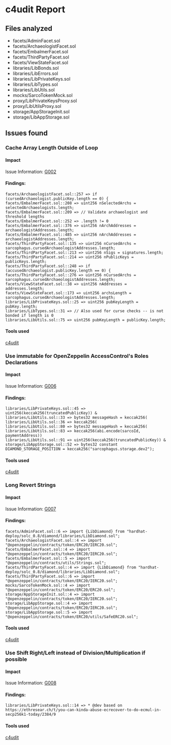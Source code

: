 # c4udit Report

## Files analyzed
- facets/AdminFacet.sol
- facets/ArchaeologistFacet.sol
- facets/EmbalmerFacet.sol
- facets/ThirdPartyFacet.sol
- facets/ViewStateFacet.sol
- libraries/LibBonds.sol
- libraries/LibErrors.sol
- libraries/LibPrivateKeys.sol
- libraries/LibTypes.sol
- libraries/LibUtils.sol
- mocks/SarcoTokenMock.sol
- proxy/LibPrivateKeysProxy.sol
- proxy/LibUtilsProxy.sol
- storage/AppStorageInit.sol
- storage/LibAppStorage.sol

## Issues found

### Cache Array Length Outside of Loop

#### Impact
Issue Information: [G002](https://github.com/byterocket/c4-common-issues/blob/main/0-Gas-Optimizations.md#g002---cache-array-length-outside-of-loop)

#### Findings:
```
facets/ArchaeologistFacet.sol::257 => if (cursedArchaeologist.publicKey.length == 0) {
facets/EmbalmerFacet.sol::208 => uint256 nSelectedArchs = selectedArchaeologists.length;
facets/EmbalmerFacet.sol::209 => // Validate archaeologist and threshold lengths
facets/EmbalmerFacet.sol::252 => .length != 0
facets/EmbalmerFacet.sol::376 => uint256 nArchAddresses = archaeologistAddresses.length;
facets/EmbalmerFacet.sol::485 => uint256 nArchAddresses = archaeologistAddresses.length;
facets/ThirdPartyFacet.sol::135 => uint256 nCursedArchs = sarcophagus.cursedArchaeologistAddresses.length;
facets/ThirdPartyFacet.sol::213 => uint256 nSigs = signatures.length;
facets/ThirdPartyFacet.sol::214 => uint256 nPublicKeys = publicKeys.length;
facets/ThirdPartyFacet.sol::248 => if (accusedArchaeologist.publicKey.length == 0) {
facets/ThirdPartyFacet.sol::276 => uint256 nCursedArchs = sarcophagus.cursedArchaeologistAddresses.length;
facets/ViewStateFacet.sol::38 => uint256 nAddresses = addresses.length;
facets/ViewStateFacet.sol::173 => uint256 archsLength = sarcophagus.cursedArchaeologistAddresses.length;
libraries/LibPrivateKeys.sol::25 => uint256 pubKeyLength = pubKey.length;
libraries/LibTypes.sol::31 => // Also used for curse checks -- is not bonded if length is 0
libraries/LibUtils.sol::75 => uint256 pubKeyLength = publicKey.length;
```
#### Tools used
[c4udit](https://github.com/byterocket/c4udit)

### Use immutable for OpenZeppelin AccessControl's Roles Declarations

#### Impact
Issue Information: [G006](https://github.com/byterocket/c4-common-issues/blob/main/0-Gas-Optimizations.md#g006---use-immutable-for-openzeppelin-accesscontrols-roles-declarations)

#### Findings:
```
libraries/LibPrivateKeys.sol::45 => uint256(keccak256(truncatedPublicKey)) &
libraries/LibUtils.sol::33 => bytes32 messageHash = keccak256(
libraries/LibUtils.sol::36 => keccak256(
libraries/LibUtils.sol::80 => bytes32 messageHash = keccak256(
libraries/LibUtils.sol::83 => keccak256(abi.encode(sarcoId, paymentAddress))
libraries/LibUtils.sol::91 => uint256(keccak256(truncatedPublicKey)) &
storage/LibAppStorage.sol::52 => bytes32 constant DIAMOND_STORAGE_POSITION = keccak256("sarcophagus.storage.dev2");
```
#### Tools used
[c4udit](https://github.com/byterocket/c4udit)

### Long Revert Strings

#### Impact
Issue Information: [G007](https://github.com/byterocket/c4-common-issues/blob/main/0-Gas-Optimizations.md#g007---long-revert-strings)

#### Findings:
```
facets/AdminFacet.sol::6 => import {LibDiamond} from "hardhat-deploy/solc_0.8/diamond/libraries/LibDiamond.sol";
facets/ArchaeologistFacet.sol::4 => import "@openzeppelin/contracts/token/ERC20/IERC20.sol";
facets/EmbalmerFacet.sol::4 => import "@openzeppelin/contracts/token/ERC20/IERC20.sol";
facets/EmbalmerFacet.sol::5 => import "@openzeppelin/contracts/utils/Strings.sol";
facets/ThirdPartyFacet.sol::4 => import {LibDiamond} from "hardhat-deploy/solc_0.8/diamond/libraries/LibDiamond.sol";
facets/ThirdPartyFacet.sol::6 => import "@openzeppelin/contracts/token/ERC20/IERC20.sol";
mocks/SarcoTokenMock.sol::4 => import "@openzeppelin/contracts/token/ERC20/ERC20.sol";
storage/AppStorageInit.sol::4 => import "@openzeppelin/contracts/token/ERC20/IERC20.sol";
storage/LibAppStorage.sol::4 => import "@openzeppelin/contracts/token/ERC20/IERC20.sol";
storage/LibAppStorage.sol::5 => import "@openzeppelin/contracts/token/ERC20/utils/SafeERC20.sol";
```
#### Tools used
[c4udit](https://github.com/byterocket/c4udit)

### Use Shift Right/Left instead of Division/Multiplication if possible

#### Impact
Issue Information: [G008](https://github.com/byterocket/c4-common-issues/blob/main/0-Gas-Optimizations.md/#g008---use-shift-rightleft-instead-of-divisionmultiplication-if-possible)

#### Findings:
```
libraries/LibPrivateKeys.sol::14 => * @dev based on https://ethresear.ch/t/you-can-kinda-abuse-ecrecover-to-do-ecmul-in-secp256k1-today/2384/9
```
#### Tools used
[c4udit](https://github.com/byterocket/c4udit)

